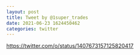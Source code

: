 ```yaml
--- 
layout: post 
title: Tweet by @1super_trades 
date: 2021-06-23 1624450462 
categories: twitter 
--- 
```

https://twitter.com/o/status/1407673157125820417